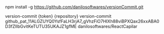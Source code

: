 npm install -g https://github.com/danilosoftwares/versionCommit.git     

version-commit {token} {repository}
version-commit 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 danilosoftwares/ReactCapilar
